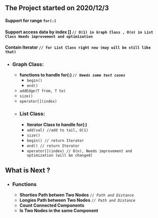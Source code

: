 ## The Project started on 2020/12/3

#### Support for range `for(:)`

#### Support access data by index [] `// O(1) in Graph Class , O(n) in List Class Needs improvement and optimization`

#### Contain Iterator `// for List Class right now (may will be still like that)`
    
* ### Graph Class:
    * **functions to handle for(:) *`// Needs some test cases`***
      * `begin()`
      * `end()`
    * `addEdge(T from, T to)`
    * `size()`
    * `operator[](index)`
    * ### List Class:
      * **Iterator Class to handle for(:)**
      * `add(val) //add to tail, O(1)`
      * `size()`
      * `begin() // return Iterator`
      * `end() // return Iterator`
      * `operator[](index) // O(n), Needs improvement and optimization (will be changed)`

## What is Next ?

* ### Functions
  * **Shorties Path betwen Two Nodes** *`// Path and Distance`*
  * **Longies Path between Two Nodes** *`// Path and Distance`*
  * **Count Connected Components** 
  * **Is Two Nodes in the same Component**
